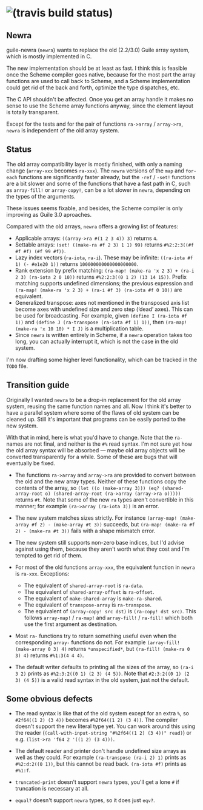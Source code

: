 # ![(travis build status)](https://travis-ci.org/lloda/guile-newra.svg?branch=master) #

## Newra

guile-newra (`newra`) wants to replace the old (2.2/3.0) Guile array system, which is mostly implemented in C.

The new implementation should be at least as fast. I think this is feasible once the Scheme compiler goes native, because for the most part the array functions are used to call back to Scheme, and a Scheme implementation could get rid of the back and forth, optimize the type dispatches, etc.

The C API shouldn't be affected. Once you get an array handle it makes no sense to use the Scheme array functions anyway, since the element layout is totally transparent.

Except for the tests and for the pair of functions `ra->array` / `array->ra`, `newra` is independent of the old array system.

## Status

The old array compatibility layer is mostly finished, with only a naming change (`array-xxx` becomes `ra-xxx`). The `newra` versions of the `map` and `for-each` functions are significantly faster already, but the `-ref` / `-set!` functions are a bit slower and some of the functions that have a fast path in C, such as `array-fill!` or `array-copy!`, can be a lot slower in `newra`, depending on the types of the arguments.

These issues seems fixable, and besides, the Scheme compiler is only improving as Guile 3.0 aproaches.

Compared with the old arrays, `newra` offers a growing list of features:

* Applicable arrays: `((array->ra #(1 2 3 4)) 3)` returns `4`.
* Settable arrays: `(set! ((make-ra #f 2 3) 1 1) 99)` returns `#%2:2:3((#f #f #f) (#f 99 #f))`.
* Lazy index vectors (`ra-iota`, `ra-i`). These may be infinite: `((ra-iota #f 1) (- #e1e20 1))` returns `100000000000000000000`.
* Rank extension by prefix matching: `(ra-map! (make-ra 'x 2 3) + (ra-i 2 3) (ra-iota 2 0 10))` returns `#%2:2:3((0 1 2) (13 14 15))`. Prefix matching supports undefined dimensions; the previous expression and `(ra-map! (make-ra 'x 2 3) + (ra-i #f 3) (ra-iota #f 0 10))` are equivalent.
* Generalized transpose: axes not mentioned in the transposed axis list become axes with undefined size and zero step (‘dead’ axes). This can be used for broadcasting. For example, given `(define I (ra-iota #f 1))` and `(define J (ra-transpose (ra-iota #f 1) 1))`, then `(ra-map! (make-ra 'x 10 10) * I J)` is a multiplication table.
* Since `newra` is written entirely in Scheme, if a `newra` operation takes too long, you can actually interrupt it, which is not the case in the old system.

I'm now drafting some higher level functionality, which can be tracked in the `TODO` file.

## Transition guide

Originally I wanted `newra` to be a drop-in replacement for the old array system, reusing the same function names and all. Now I think it's better to have a parallel system where some of the flaws of old system can be cleaned up. Still it's important that programs can be easily ported to the new system.

With that in mind, here is what you'd have to change. Note that the `ra-` names are not final, and neither is the `#%` read syntax. I'm not sure yet how the old array syntax will be absorbed — maybe old array objects will be converted transparently for a while. Some of these are bugs that will eventually be fixed.

* The functions `ra->array` and `array->ra` are provided to convert between the old and the new array types. Neither of these functions copy the contents of the array, so `(let ((o (make-array 3))) (eq? (shared-array-root o) (shared-array-root (ra->array (array->ra o)))))` returns `#t`. Note that some of the new `ra` types aren't convertible in this manner; for example `(ra->array (ra-iota 3))` is an error.

* The new system matches sizes strictly. For instance `(array-map! (make-array #f 2) - (make-array #t 3))` succeeds, but `(ra-map! (make-ra #f 2) - (make-ra #t 3))` fails with a shape mismatch error.

* The new system still supports non-zero base indices, but I'd advise against using them, because they aren't worth what they cost and I'm tempted to get rid of them.

* For most of the old functions `array-xxx`, the equivalent function in `newra` is `ra-xxx`. Exceptions:

  + The equivalent of `shared-array-root` is `ra-data`.
  + The equivalent of `shared-array-offset` is `ra-offset`.
  + The equivalent of `make-shared-array` is `make-ra-shared`.
  + The equivalent of `transpose-array` is `ra-transpose`.
  + The equivalent of `(array-copy! src dst)` is `(ra-copy! dst src)`. This follows `array-map!` / `ra-map!` and `array-fill!` / `ra-fill!` which both use the first argument as destination.

* Most `ra-` functions try to return something useful even when the corresponding `array-` functions do not. For example `(array-fill! (make-array 0 3) 4)` returns `*unspecified*`, but `(ra-fill! (make-ra 0 3) 4)` returns `#%1:3(4 4 4)`.

* The default writer defaults to printing all the sizes of the array, so `(ra-i 3 2)` prints as `#%2:3:2((0 1) (2 3) (4 5))`. Note that `#2:3:2((0 1) (2 3) (4 5))` is a valid read syntax in the old system, just not the default.

## Some obvious defects

* The read syntax is like that of the old system except for an extra `%`, so `#2f64((1 2) (3 4))` becomes `#%2f64((1 2) (3 4))`. The compiler doesn't support the new literal type yet. You can work around this using the reader (`(call-with-input-string "#%2f64((1 2) (3 4))" read)`) or e.g. `(list->ra 'f64 2 '((1 2) (3 4)))`.

* The default reader and printer don't handle undefined size arrays as well as they could. For example `(ra-transpose (ra-i 2) 1)` prints as `#%2:d:2((0 1))`, but this cannot be read back. `(ra-iota #f)` prints as `#%1:f`.

* `truncated-print` doesn't support `newra` types, you'll get a lone `#` if truncation is necessary at all.

* `equal?` doesn't support `newra` types, so it does just `eqv?`.
